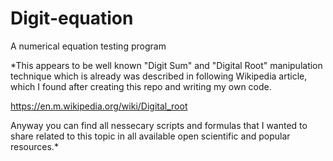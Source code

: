 # Digit-equation
A numerical equation testing program


*This appears to be well known "Digit Sum" and "Digital Root" manipulation technique which is already was described in following Wikipedia article, which I found after creating this repo and writing my own code.

https://en.m.wikipedia.org/wiki/Digital_root

Anyway you can find all nessecary scripts and formulas that I wanted to share related to this topic in all available open scientific and popular resources.*
